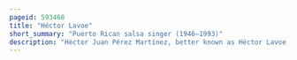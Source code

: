 ```yaml
---
pageid: 593468
title: "Héctor Lavoe"
short_summary: "Puerto Rican salsa singer (1946–1993)"
description: "Héctor Juan Pérez Martínez, better known as Héctor Lavoe, was a puerto rican Salsa Singer. Lavoe is considered to be possibly the best and most important singer and interpreter in the history of salsa music because he helped to establish the popularity of this musical genre in the decades of 1960s, 1970s and 1980s. His Personality, Style and the Qualities of his Voice led him to a successful artistic Career in the whole Field of Latin Music and Salsa during the 1970s and 1980s. The Cleanness and Brightness of his Voice coupled with impeccable Diction and the Ability to sing long and fast Phrases with total Naturalness made him one of the favorite Latin Singers."
---
```

